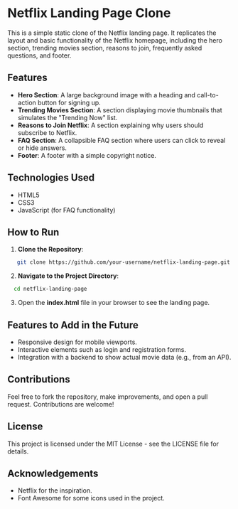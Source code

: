 # Netflix Landing Page Clone

This is a simple static clone of the Netflix landing page. It replicates the layout and basic functionality of the Netflix homepage, including the hero section, trending movies section, reasons to join, frequently asked questions, and footer.

## Features

- **Hero Section**: A large background image with a heading and call-to-action button for signing up.
- **Trending Movies Section**: A section displaying movie thumbnails that simulates the "Trending Now" list.
- **Reasons to Join Netflix**: A section explaining why users should subscribe to Netflix.
- **FAQ Section**: A collapsible FAQ section where users can click to reveal or hide answers.
- **Footer**: A footer with a simple copyright notice. 

## Technologies Used

- HTML5
- CSS3
- JavaScript (for FAQ functionality)

## How to Run

1. **Clone the Repository**:
```bash
   git clone https://github.com/your-username/netflix-landing-page.git
 ```
   
2. **Navigate to the Project Directory**:
```bash
  cd netflix-landing-page
 ```

3. Open the **index.html** file in your browser to see the landing page.
   
## Features to Add in the Future

- Responsive design for mobile viewports.
- Interactive elements such as login and registration forms.
- Integration with a backend to show actual movie data (e.g., from an API).

## Contributions

Feel free to fork the repository, make improvements, and open a pull request. Contributions are welcome!

## License
This project is licensed under the MIT License - see the LICENSE file for details.

## Acknowledgements
- Netflix for the inspiration.
- Font Awesome for some icons used in the project.
